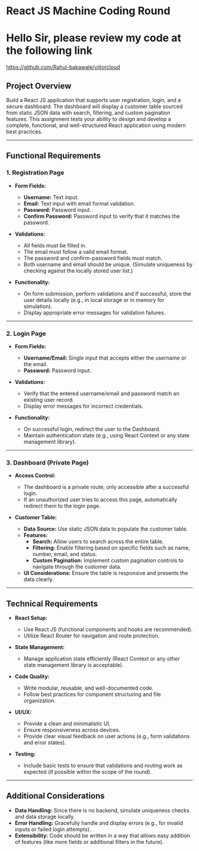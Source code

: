 # React JS Machine Coding Round
# Hello Sir, please review my code at the following link
https://github.com/Rahul-bakawale/viitorcloud

## Project Overview

Build a React JS application that supports user registration, login, and a secure dashboard. The dashboard will display a customer table sourced from static JSON data with search, filtering, and custom pagination features. This assignment tests your ability to design and develop a complete, functional, and well-structured React application using modern best practices.

---

## Functional Requirements

### 1. Registration Page

- **Form Fields:**
  - **Username:** Text input.
  - **Email:** Text input with email format validation.
  - **Password:** Password input.
  - **Confirm Password:** Password input to verify that it matches the password.

- **Validations:**
  - All fields must be filled in.
  - The email must follow a valid email format.
  - The password and confirm-password fields must match.
  - Both username and email should be unique. (Simulate uniqueness by checking against the locally stored user list.)

- **Functionality:**
  - On form submission, perform validations and if successful, store the user details locally (e.g., in local storage or in memory for simulation).
  - Display appropriate error messages for validation failures.

---

### 2. Login Page

- **Form Fields:**
  - **Username/Email:** Single input that accepts either the username or the email.
  - **Password:** Password input.

- **Validations:**
  - Verify that the entered username/email and password match an existing user record.
  - Display error messages for incorrect credentials.

- **Functionality:**
  - On successful login, redirect the user to the Dashboard.
  - Maintain authentication state (e.g., using React Context or any state management library).
  
---

### 3. Dashboard (Private Page)

- **Access Control:**
  - The dashboard is a private route; only accessible after a successful login.
  - If an unauthorized user tries to access this page, automatically redirect them to the login page.

- **Customer Table:**
  - **Data Source:** Use static JSON data to populate the customer table.
  - **Features:**
    - **Search:** Allow users to search across the entire table.
    - **Filtering:** Enable filtering based on specific fields such as name, number, email, and status.
    - **Custom Pagination:** Implement custom pagination controls to navigate through the customer data.
  - **UI Considerations:** Ensure the table is responsive and presents the data clearly.

---

## Technical Requirements

- **React Setup:**
  - Use React JS (functional components and hooks are recommended).
  - Utilize React Router for navigation and route protection.

- **State Management:**
  - Manage application state efficiently (React Context or any other state management library is acceptable).

- **Code Quality:**
  - Write modular, reusable, and well-documented code.
  - Follow best practices for component structuring and file organization.

- **UI/UX:**
  - Provide a clean and minimalistic UI.
  - Ensure responsiveness across devices.
  - Provide clear visual feedback on user actions (e.g., form validations and error states).

- **Testing:**
  - Include basic tests to ensure that validations and routing work as expected (if possible within the scope of the round).

---

## Additional Considerations

- **Data Handling:** Since there is no backend, simulate uniqueness checks and data storage locally.
- **Error Handling:** Gracefully handle and display errors (e.g., for invalid inputs or failed login attempts).
- **Extensibility:** Code should be written in a way that allows easy addition of features (like more fields or additional filters in the future).
